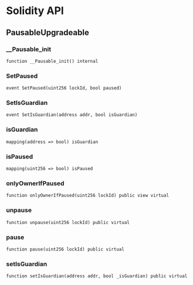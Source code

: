 # Solidity API

## PausableUpgradeable

### __Pausable_init

```solidity
function __Pausable_init() internal
```

### SetPaused

```solidity
event SetPaused(uint256 lockId, bool paused)
```

### SetIsGuardian

```solidity
event SetIsGuardian(address addr, bool isGuardian)
```

### isGuardian

```solidity
mapping(address => bool) isGuardian
```

### isPaused

```solidity
mapping(uint256 => bool) isPaused
```

### onlyOwnerIfPaused

```solidity
function onlyOwnerIfPaused(uint256 lockId) public view virtual
```

### unpause

```solidity
function unpause(uint256 lockId) public virtual
```

### pause

```solidity
function pause(uint256 lockId) public virtual
```

### setIsGuardian

```solidity
function setIsGuardian(address addr, bool _isGuardian) public virtual
```


